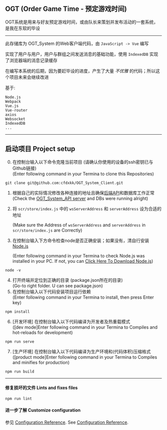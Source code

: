 ## OGT (Order Game Time - 预定游戏时间)
OGT系统是用来与好友预定游戏时间，或由队长来策划并发布活动的一套系统，是我在东软的毕设
***
此存储库为 OGT_System 的Web客户端代码，由 `JavaScript -> Vue` 编写

实现了用户与用户，用户与群组之间发送消息的基础功能，使用 `IndexedDB` 实现了浏览器端的消息记录缓存

在编写本系统的后期，因为要赶毕设的进度，产生了大量 _不优雅_ 的代码；所以这个项目未来会继续改进

基于:
```
Node.js
Webpack
Vue.js
Vue-router
axios
Websocket
IndexedDB
...
```
***
## 启动项目 Project setup
0. 在控制台输入以下命令克隆当前项目 (请确认你使用的设备的ssh密钥已与Github链接)</br>
   (Enter following command in your Termina to clone this Repositories)
```
git clone git@github.com:cfdxkk/OGT_System_Client.git
```
1. 根据自己的实际情况修改各种连接的地址且确保[后端API](https://github.com/cfdxkk/OGT_System_API "OGT_System_API")和数据库工作正常</br>
   (Check the [OGT_System_API server](https://github.com/cfdxkk/OGT_System_API "OGT_System_API") and DBs were running alright)
2. 将 `scr/store/index.js` 中的 `wsServerAddress` 和 `serverAddress` 设为合适的地址

   (Make sure the Address of `wsServerAddress` and `serverAddress` in `scr/store/index.js` are Correctly)
3. 在控制台输入下方命令检查node是否正确安装；如果没有，清自行安装 [Node.js](https://nodejs.org/en/)

   (Enter following command in your Termina to check Node.js was installed in your PC. If not, you can [Click Here To Download Node.js](https://nodejs.org/en/))
```
node -v
```
4. 打开终端并定位到正确的目录 (package.json所在的目录)</br>
   (Go-to right folder. U can see package.json)
5. 在控制台输入以下代码安装项目运行依赖</br>
   (Enter following command in your Termina to install, then press Enter key)
```
npm install
```
6. [开发环境] 在控制台输入以下代码编译为开发者及热重载模式</br>
   ([dev mode]Enter following command in your Termina to Compiles and hot-reloads for development)
```
npm run serve
```
7. [生产环境] 在控制台输入以下代码编译为生产环境和(代码体积)压缩格式</br>
   ([product mode]Enter following command in your Termina to Compiles and minifies for production)
```
npm run build
```
***
#### 修复损坏的文件 Lints and fixes files
```
npm run lint
```

#### 进一步了解 Customize configuration
参见 [Configuration Reference](https://cli.vuejs.org/config/).
See [Configuration Reference](https://cli.vuejs.org/config/).
